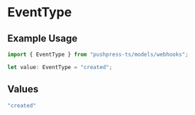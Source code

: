 # EventType

## Example Usage

```typescript
import { EventType } from "pushpress-ts/models/webhooks";

let value: EventType = "created";
```

## Values

```typescript
"created"
```